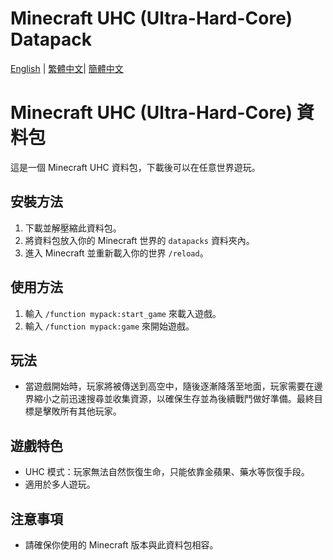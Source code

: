 # Minecraft UHC (Ultra-Hard-Core) Datapack

[English](README.md) | [繁體中文](README_ZH_TW.md)| [簡體中文](README_ZH.md)

# Minecraft UHC (Ultra-Hard-Core) 資料包

這是一個 Minecraft UHC 資料包，下載後可以在任意世界遊玩。

## 安裝方法

1. 下載並解壓縮此資料包。
2. 將資料包放入你的 Minecraft 世界的 `datapacks` 資料夾內。
3. 進入 Minecraft 並重新載入你的世界 `/reload`。

## 使用方法

1. 輸入 `/function mypack:start_game` 來載入遊戲。
2. 輸入 `/function mypack:game` 來開始遊戲。

## 玩法
- 當遊戲開始時，玩家將被傳送到高空中，隨後逐漸降落至地面，玩家需要在邊界縮小之前迅速搜尋並收集資源，以確保生存並為後續戰鬥做好準備。最終目標是擊敗所有其他玩家。

## 遊戲特色

- UHC 模式：玩家無法自然恢復生命，只能依靠金蘋果、藥水等恢復手段。
- 適用於多人遊玩。

## 注意事項

- 請確保你使用的 Minecraft 版本與此資料包相容。
<!-- Chinese content end -->

